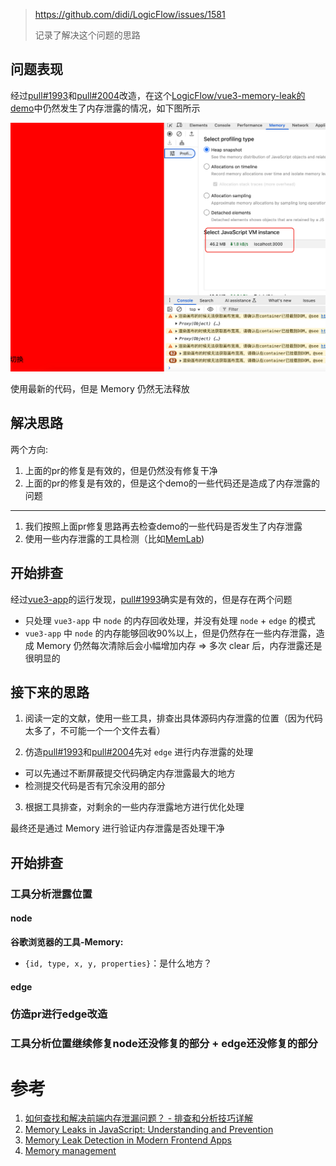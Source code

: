 > https://github.com/didi/LogicFlow/issues/1581
> 
> 记录了解决这个问题的思路

## 问题表现

经过[pull#1993](https://github.com/didi/LogicFlow/pull/1993)和[pull#2004](https://github.com/didi/LogicFlow/pull/2004)改造，在这个[LogicFlow/vue3-memory-leak的demo](https://github.com/didi/LogicFlow/tree/master/examples/vue3-memory-leak)中仍然发生了内存泄露的情况，如下图所示

![内存泄露](./image/1.png)

使用最新的代码，但是 Memory 仍然无法释放

## 解决思路

两个方向:
1. 上面的pr的修复是有效的，但是仍然没有修复干净
2. 上面的pr的修复是有效的，但是这个demo的一些代码还是造成了内存泄露的问题

-------

1. 我们按照上面pr修复思路再去检查demo的一些代码是否发生了内存泄露
2. 使用一些内存泄露的工具检测（比如[MemLab](https://github.com/facebook/memlab?spm=5aebb161.2ef5001f.0.0.3dff5171UJh1iK))

## 开始排查

经过[vue3-app](https://github.com/didi/LogicFlow/tree/master/examples/vue3-app)的运行发现，[pull#1993](https://github.com/didi/LogicFlow/pull/1993)确实是有效的，但是存在两个问题
- 只处理 `vue3-app` 中 `node` 的内存回收处理，并没有处理 `node` + `edge` 的模式
-  `vue3-app` 中 `node` 的内存能够回收90%以上，但是仍然存在一些内存泄露，造成 Memory 仍然每次清除后会小幅增加内存 => 多次 clear 后，内存泄露还是很明显的

## 接下来的思路

1. 阅读一定的文献，使用一些工具，排查出具体源码内存泄露的位置（因为代码太多了，不可能一个一个文件去看）

2. 仿造[pull#1993](https://github.com/didi/LogicFlow/pull/1993)和[pull#2004](https://github.com/didi/LogicFlow/pull/2004)先对 `edge` 进行内存泄露的处理
- 可以先通过不断屏蔽提交代码确定内存泄露最大的地方
- 检测提交代码是否有冗余没用的部分
3. 根据工具排查，对剩余的一些内存泄露地方进行优化处理

最终还是通过 Memory 进行验证内存泄露是否处理干净

## 开始排查

### 工具分析泄露位置

#### node

**谷歌浏览器的工具-Memory:**

- `{id, type, x, y, properties}`：是什么地方？


#### edge

### 仿造pr进行edge改造


### 工具分析位置继续修复node还没修复的部分 + edge还没修复的部分


# 参考
1. [如何查找和解决前端内存泄漏问题？ - 排查和分析技巧详解](https://juejin.cn/post/7232127712642547770)
2. [Memory Leaks in JavaScript: Understanding and Prevention](https://medium.com/@vikramkadu/memory-leaks-in-javascript-understanding-and-prevention-667835fcc650)
3. [Memory Leak Detection in Modern Frontend Apps](https://dev.to/shcheglov/graphql-non-standard-way-of-selecting-a-client-library-5bid)
4. [Memory management](https://developer.mozilla.org/en-US/docs/Web/JavaScript/Memory_management?spm=5aebb161.2ef5001f.0.0.3dff5171UJh1iK)




